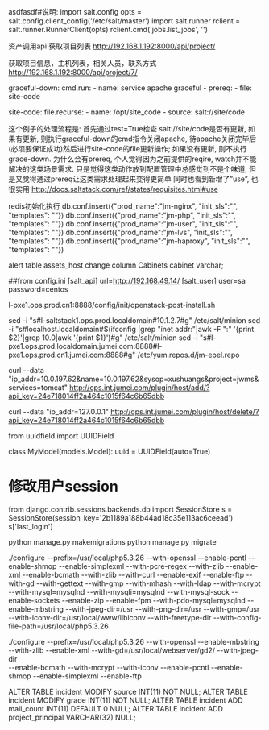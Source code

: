 asdfasdf#说明:
import salt.config
opts = salt.config.client_config('/etc/salt/master')
import salt.runner
rclient = salt.runner.RunnerClient(opts)
rclient.cmd('jobs.list_jobs', '')

资产调用api
获取项目列表
http://192.168.1.192:8000/api/project/

获取项目信息，主机列表，相关人员，联系方式
http://192.168.1.192:8000/api/project/7/


graceful-down:
  cmd.run:
    - name: service apache graceful
    - prereq:
      - file: site-code

site-code:
  file.recurse:
    - name: /opt/site_code
    - source: salt://site/code

这个例子的处理流程是: 首先通过test=True检查 salt://site/code是否有更新, 如果有更新, 则执行graceful-down的cmd指令关闭apache, 待apache关闭完毕后(必须要保证成功)然后进行site-code的file更新操作; 如果没有更新, 则不执行grace-down.
为什么会有prereq,  个人觉得因为之前提供的reqire, watch并不能解决的这类场景需求. 只是觉得这类动作放到配置管理中总感觉到不是个味道, 但是又觉得通过prereq让这类需求处理起来变得更简单
同时也看到新增了”use”, 也很实用  http://docs.saltstack.com/ref/states/requisites.html#use


redis初始化执行
db.conf.insert({"prod_name":"jm-nginx", "init_sls":"", "templates": ""})
db.conf.insert({"prod_name":"jm-php", "init_sls":"", "templates": ""})
db.conf.insert({"prod_name":"jm-user", "init_sls":"", "templates": ""})
db.conf.insert({"prod_name":"jm-lvs", "init_sls":"", "templates": ""})
db.conf.insert({"prod_name":"jm-haproxy", "init_sls":"", "templates": ""})



alert table assets_host change column Cabinets cabinet varchar;

##from config.ini
[salt_api]
url=http://192.168.49.14/
[salt_user]
user=sa
password=centos



l-pxe1.ops.prod.cn1:8888/config/init/openstack-post-install.sh


sed -i "s#l-saltstack1.ops.prod.localdomain#10.1.2.7#g" /etc/salt/minion
sed -i "s#localhost.localdomain#$(ifconfig |grep "inet addr:"|awk -F ":" '{print $2}'|grep 10.0|awk '{print $1}')#g" /etc/salt/minion
sed -i "s#l-pxe1.ops.prod.localdomain.jumei.com:8888#l-pxe1.ops.prod.cn1.jumei.com:8888#g" /etc/yum.repos.d/jm-epel.repo


curl --data "ip_addr=10.0.197.62&name=10.0.197.62&sysop=xushuangs&project=jwms&services=tomcat" http://ops.int.jumei.com/plugin/host/add/?api_key=24e718014ff2a464c1015f64c6b65dbb

curl --data "ip_addr=127.0.0.1" http://ops.int.jumei.com/plugin/host/delete/?api_key=24e718014ff2a464c1015f64c6b65dbb



from uuidfield import UUIDField

class MyModel(models.Model):
    uuid = UUIDField(auto=True)



# 修改用户session
from django.contrib.sessions.backends.db import SessionStore
s = SessionStore(session_key='2b1189a188b44ad18c35e113ac6ceead')
s['last_login']



python manage.py makemigrations
python manage.py  migrate





./configure  --prefix=/usr/local/php5.3.26 --with-openssl --enable-pcntl --enable-shmop --enable-simplexml --with-pcre-regex --with-zlib --enable-xml --enable-bcmath --with-zlib --with-curl --enable-exif --enable-ftp --with-gd --with-gettext --with-gmp --with-mhash --with-ldap --with-mcrypt --with-mysql=mysqlnd --with-mysqli=mysqlnd --with-mysql-sock --enable-sockets --enable-zip --enable-fpm --with-pdo-mysql=mysqlnd --enable-mbstring --with-jpeg-dir=/usr --with-png-dir=/usr --with-gmp=/usr --with-iconv-dir=/usr/local/www/libiconv --with-freetype-dir --with-config-file-path=/usr/local/php5.3.26


./configure --prefix=/usr/local/php5.3.26 --with-openssl --enable-mbstring --with-zlib --enable-xml --with-gd=/usr/local/webserver/gd2/ --with-jpeg-dir  \
--enable-bcmath --with-mcrypt --with-iconv --enable-pcntl --enable-shmop --enable-simplexml --enable-ftp







ALTER TABLE incident MODIFY source INT(11) NOT NULL;
ALTER TABLE incident MODIFY grade INT(11) NOT NULL;
ALTER TABLE incident ADD mail_count INT(11) DEFAULT 0 NULL;
ALTER TABLE incident ADD project_principal VARCHAR(32) NULL;
